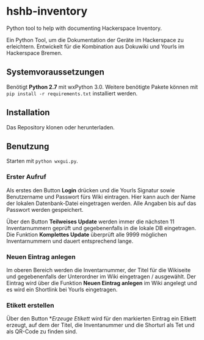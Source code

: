 # hshb-inventory
Python tool to help with documenting Hackerspace Inventory.

Ein Python Tool, um die Dokumentation der Geräte im Hackerspace zu erleichtern.
Entwickelt für die Kombination aus Dokuwiki und Yourls im Hackerspace Bremen.

## Systemvoraussetzungen
Benötigt **Python 2.7** mit wxPython 3.0.
Weitere benötigte Pakete können mit `pip install -r requirements.txt` installiert werden.

## Installation
Das Repository klonen oder herunterladen.

## Benutzung
Starten mit `python wxgui.py`.

### Erster Aufruf
Als erstes den Button **Login** drücken und die Yourls Signatur sowie Benutzername und Passwort fürs Wiki eintragen. Hier kann auch der Name der lokalen Datenbank-Datei eingetragen werden. Alle Angaben bis auf das Passwort werden gespeichert.

Über den Button **Teilweises Update** werden immer die nächsten 11 Inventarnummern geprüft und gegebenenfalls in die lokale DB eingetragen. Die Funktion **Komplettes Update** überprüft alle 9999 möglichen Inventarnummern und dauert entsprechend lange.

### Neuen Eintrag anlegen
Im oberen Bereich werden die Inventarnummer, der Titel für die Wikiseite und gegebenenfalls der Unterordner im Wiki eingetragen / ausgewählt. Der Eintrag wird über die Funktion **Neuen Eintrag anlegen** im Wiki angelegt und es wird ein Shortlink bei Yourls eingetragen.

### Etikett erstellen
Über den Button **Erzeuge Etikett* wird für den markierten Eintrag ein Eitkett erzeugt, auf dem der Titel, die Inventanummer und die Shorturl als Tet und als QR-Code zu finden sind.
